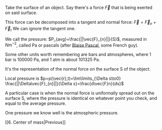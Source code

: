 
Take the surface of an object. Say there's a force $\vec{F}$ that is being exerted on said surface.

This force can be decomposed into a tangent and normal force: $\vec{F}=\vec{F}_{n}+\vec{F}_{t}$ We can ignore the tangent one.

We call the pressure: $P_{avg}=\frac{||\vec{F}_{n}||}{S}$, measured in $Nm^{-2}$, called Pa or pascals (after [Blaise Pascal](https://www.britannica.com/biography/Blaise-Pascal), some French guy).

Some other units worth remembering are bars and atmospheres, where 1 bar is 100000 Pa, and 1 atm is about 101325 Pa.

It's the representation of the normal force on the surface S of the object.

Local pressure is $p=p(\vec{r},t)=\lim\limits_{\Delta s\to0} \frac{||\Delta\vec{F}_{n}||}{\Delta s}=\frac{d\vec{F}n}{ds}$

A particular case is when the normal force is uniformally spread out on the surface S, where the pressure is identical on whatever point you check, and equal to the average pressure.

One pressure we know well is the atmospheric pressure. 

[[6. Center of mass|Previous]]